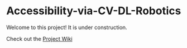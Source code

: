# Accessibility-via-CV-DL-Robotics

Welcome to this project! It is under construction.

Check out the [Project Wiki](https://github.com/DmitriZhao/Accessibility-via-CV-DL-Robotics/wiki)
